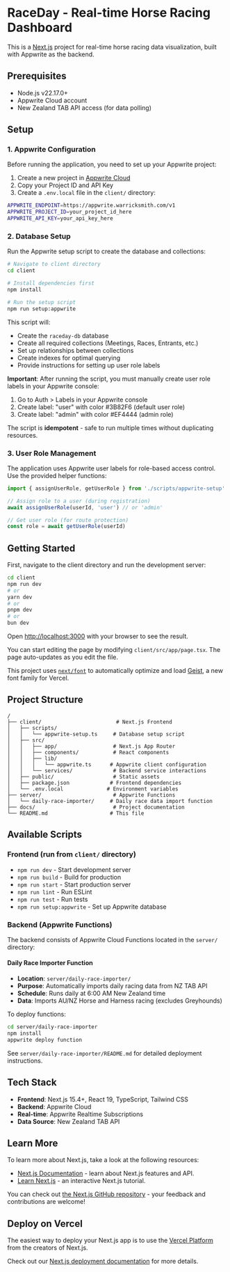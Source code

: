 # RaceDay - Real-time Horse Racing Dashboard

This is a [Next.js](https://nextjs.org) project for real-time horse racing data visualization, built with Appwrite as the backend.

## Prerequisites

- Node.js v22.17.0+
- Appwrite Cloud account
- New Zealand TAB API access (for data polling)

## Setup

### 1. Appwrite Configuration

Before running the application, you need to set up your Appwrite project:

1. Create a new project in [Appwrite Cloud](https://cloud.appwrite.io)
2. Copy your Project ID and API Key
3. Create a `.env.local` file in the `client/` directory:

```bash
APPWRITE_ENDPOINT=https://appwrite.warricksmith.com/v1
APPWRITE_PROJECT_ID=your_project_id_here
APPWRITE_API_KEY=your_api_key_here
```

### 2. Database Setup

Run the Appwrite setup script to create the database and collections:

```bash
# Navigate to client directory
cd client

# Install dependencies first
npm install

# Run the setup script
npm run setup:appwrite
```

This script will:

- Create the `raceday-db` database
- Create all required collections (Meetings, Races, Entrants, etc.)
- Set up relationships between collections
- Create indexes for optimal querying
- Provide instructions for setting up user role labels

**Important**: After running the script, you must manually create user role labels in your Appwrite console:

1. Go to Auth > Labels in your Appwrite console
2. Create label: "user" with color #3B82F6 (default user role)
3. Create label: "admin" with color #EF4444 (admin role)

The script is **idempotent** - safe to run multiple times without duplicating resources.

### 3. User Role Management

The application uses Appwrite user labels for role-based access control. Use the provided helper functions:

```typescript
import { assignUserRole, getUserRole } from './scripts/appwrite-setup'

// Assign role to a user (during registration)
await assignUserRole(userId, 'user') // or 'admin'

// Get user role (for route protection)
const role = await getUserRole(userId)
```

## Getting Started

First, navigate to the client directory and run the development server:

```bash
cd client
npm run dev
# or
yarn dev
# or
pnpm dev
# or
bun dev
```

Open [http://localhost:3000](http://localhost:3000) with your browser to see the result.

You can start editing the page by modifying `client/src/app/page.tsx`. The page auto-updates as you edit the file.

This project uses [`next/font`](https://nextjs.org/docs/app/building-your-application/optimizing/fonts) to automatically optimize and load [Geist](https://vercel.com/font), a new font family for Vercel.

## Project Structure

```
/
├── client/                        # Next.js Frontend
│   ├── scripts/
│   │   └── appwrite-setup.ts     # Database setup script
│   ├── src/
│   │   ├── app/                  # Next.js App Router
│   │   ├── components/           # React components
│   │   ├── lib/
│   │   │   └── appwrite.ts      # Appwrite client configuration
│   │   └── services/             # Backend service interactions
│   ├── public/                   # Static assets
│   ├── package.json             # Frontend dependencies
│   └── .env.local              # Environment variables
├── server/                       # Appwrite Functions
│   └── daily-race-importer/     # Daily race data import function
├── docs/                         # Project documentation
└── README.md                    # This file
```

## Available Scripts

### Frontend (run from `client/` directory)
- `npm run dev` - Start development server
- `npm run build` - Build for production
- `npm run start` - Start production server
- `npm run lint` - Run ESLint
- `npm run test` - Run tests
- `npm run setup:appwrite` - Set up Appwrite database

### Backend (Appwrite Functions)

The backend consists of Appwrite Cloud Functions located in the `server/` directory:

#### Daily Race Importer Function
- **Location**: `server/daily-race-importer/`
- **Purpose**: Automatically imports daily racing data from NZ TAB API
- **Schedule**: Runs daily at 6:00 AM New Zealand time
- **Data**: Imports AU/NZ Horse and Harness racing (excludes Greyhounds)

To deploy functions:
```bash
cd server/daily-race-importer
npm install
appwrite deploy function
```

See `server/daily-race-importer/README.md` for detailed deployment instructions.

## Tech Stack

- **Frontend**: Next.js 15.4+, React 19, TypeScript, Tailwind CSS
- **Backend**: Appwrite Cloud
- **Real-time**: Appwrite Realtime Subscriptions
- **Data Source**: New Zealand TAB API

## Learn More

To learn more about Next.js, take a look at the following resources:

- [Next.js Documentation](https://nextjs.org/docs) - learn about Next.js features and API.
- [Learn Next.js](https://nextjs.org/learn) - an interactive Next.js tutorial.

You can check out [the Next.js GitHub repository](https://github.com/vercel/next.js) - your feedback and contributions are welcome!

## Deploy on Vercel

The easiest way to deploy your Next.js app is to use the [Vercel Platform](https://vercel.com/new?utm_medium=default-template&filter=next.js&utm_source=create-next-app&utm_campaign=create-next-app-readme) from the creators of Next.js.

Check out our [Next.js deployment documentation](https://nextjs.org/docs/app/building-your-application/deploying) for more details.
